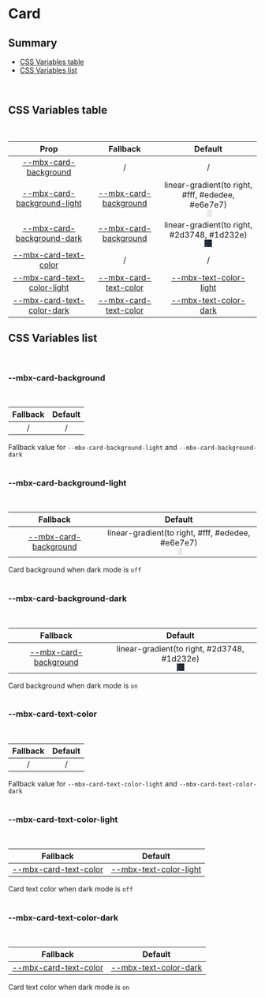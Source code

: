 # Card

## Summary

- [CSS Variables table](#css-variables-table)
- [CSS Variables list](#css-variables-list)

<br>

## CSS Variables table

<br>

| <div style='text-align:center;margin:auto;'>Prop</div>                                                        | <div style='text-align:center;margin:auto;'>Fallback</div>                                        | <div style='text-align:center;margin:auto;'>Default</div>                                                                                                                                                                                                                                                                           |
| ------------------------------------------------------------------------------------------------------------- | ------------------------------------------------------------------------------------------------- | ----------------------------------------------------------------------------------------------------------------------------------------------------------------------------------------------------------------------------------------------------------------------------------------------------------------------------------- |
| <div style='text-align:center;margin:auto;'>[--mbx-card-background](#--mbx-card-background)</div>             | <div style='text-align:center;margin:auto;'>/</div>                                               | <div style='text-align:center;margin:auto;'>/</div>                                                                                                                                                                                                                                                                                 |
| <div style='text-align:center;margin:auto;'>[--mbx-card-background-light](#--mbx-card-background-light)</div> | <div style='text-align:center;margin:auto;'>[--mbx-card-background](#--mbx-card-background)</div> | <div style='text-align:center;margin:auto;'><div><div style='text-align:center;margin-auto;'>linear-gradient(to right, #fff, #ededee, #e6e7e7)</div><div style='text-align:center;margin-auto;'><div style='background:linear-gradient(to right, #fff, #ededee, #e6e7e7);margin:auto; width:15px; height:15px;'/></div></div></div> |
| <div style='text-align:center;margin:auto;'>[--mbx-card-background-dark](#--mbx-card-background-dark)</div>   | <div style='text-align:center;margin:auto;'>[--mbx-card-background](#--mbx-card-background)</div> | <div style='text-align:center;margin:auto;'><div><div style='text-align:center;margin-auto;'>linear-gradient(to right, #2d3748, #1d232e)</div><div style='text-align:center;margin-auto;'><div style='background:linear-gradient(to right, #2d3748, #1d232e);margin:auto; width:15px; height:15px;'/></div></div></div>             |
| <div style='text-align:center;margin:auto;'>[--mbx-card-text-color](#--mbx-card-text-color)</div>             | <div style='text-align:center;margin:auto;'>/</div>                                               | <div style='text-align:center;margin:auto;'>/</div>                                                                                                                                                                                                                                                                                 |
| <div style='text-align:center;margin:auto;'>[--mbx-card-text-color-light](#--mbx-card-text-color-light)</div> | <div style='text-align:center;margin:auto;'>[--mbx-card-text-color](#--mbx-card-text-color)</div> | <div style='text-align:center;margin:auto;'>[--mbx-text-color-light](../../global/css-vars.md#--mbx-text-color-light)</div>                                                                                                                                                                                                         |
| <div style='text-align:center;margin:auto;'>[--mbx-card-text-color-dark](#--mbx-card-text-color-dark)</div>   | <div style='text-align:center;margin:auto;'>[--mbx-card-text-color](#--mbx-card-text-color)</div> | <div style='text-align:center;margin:auto;'>[--mbx-text-color-dark](../../global/css-vars.md#--mbx-text-color-dark)</div>                                                                                                                                                                                                           |

## CSS Variables list

<br>

### --mbx-card-background

<br>

| <div style='text-align:center;margin:auto;'>Fallback</div> | <div style='text-align:center;margin:auto;'>Default</div> |
| ---------------------------------------------------------- | --------------------------------------------------------- |
| <div style='text-align:center;margin:auto;'>/</div>        | <div style='text-align:center;margin:auto;'>/</div>       |

Fallback value for `--mbx-card-background-light` and `--mbx-card-background-dark`<br><br>

### --mbx-card-background-light

<br>

| <div style='text-align:center;margin:auto;'>Fallback</div>                                        | <div style='text-align:center;margin:auto;'>Default</div>                                                                                                                                                                                                                                                                           |
| ------------------------------------------------------------------------------------------------- | ----------------------------------------------------------------------------------------------------------------------------------------------------------------------------------------------------------------------------------------------------------------------------------------------------------------------------------- |
| <div style='text-align:center;margin:auto;'>[--mbx-card-background](#--mbx-card-background)</div> | <div style='text-align:center;margin:auto;'><div><div style='text-align:center;margin-auto;'>linear-gradient(to right, #fff, #ededee, #e6e7e7)</div><div style='text-align:center;margin-auto;'><div style='background:linear-gradient(to right, #fff, #ededee, #e6e7e7);margin:auto; width:15px; height:15px;'/></div></div></div> |

Card background when dark mode is `off`<br><br>

### --mbx-card-background-dark

<br>

| <div style='text-align:center;margin:auto;'>Fallback</div>                                        | <div style='text-align:center;margin:auto;'>Default</div>                                                                                                                                                                                                                                                               |
| ------------------------------------------------------------------------------------------------- | ----------------------------------------------------------------------------------------------------------------------------------------------------------------------------------------------------------------------------------------------------------------------------------------------------------------------- |
| <div style='text-align:center;margin:auto;'>[--mbx-card-background](#--mbx-card-background)</div> | <div style='text-align:center;margin:auto;'><div><div style='text-align:center;margin-auto;'>linear-gradient(to right, #2d3748, #1d232e)</div><div style='text-align:center;margin-auto;'><div style='background:linear-gradient(to right, #2d3748, #1d232e);margin:auto; width:15px; height:15px;'/></div></div></div> |

Card background when dark mode is `on`<br><br>

### --mbx-card-text-color

<br>

| <div style='text-align:center;margin:auto;'>Fallback</div> | <div style='text-align:center;margin:auto;'>Default</div> |
| ---------------------------------------------------------- | --------------------------------------------------------- |
| <div style='text-align:center;margin:auto;'>/</div>        | <div style='text-align:center;margin:auto;'>/</div>       |

Fallback value for `--mbx-card-text-color-light` and `--mbx-card-text-color-dark`<br><br>

### --mbx-card-text-color-light

<br>

| <div style='text-align:center;margin:auto;'>Fallback</div>                                        | <div style='text-align:center;margin:auto;'>Default</div>                                                                   |
| ------------------------------------------------------------------------------------------------- | --------------------------------------------------------------------------------------------------------------------------- |
| <div style='text-align:center;margin:auto;'>[--mbx-card-text-color](#--mbx-card-text-color)</div> | <div style='text-align:center;margin:auto;'>[--mbx-text-color-light](../../global/css-vars.md#--mbx-text-color-light)</div> |

Card text color when dark mode is `off`<br><br>

### --mbx-card-text-color-dark

<br>

| <div style='text-align:center;margin:auto;'>Fallback</div>                                        | <div style='text-align:center;margin:auto;'>Default</div>                                                                 |
| ------------------------------------------------------------------------------------------------- | ------------------------------------------------------------------------------------------------------------------------- |
| <div style='text-align:center;margin:auto;'>[--mbx-card-text-color](#--mbx-card-text-color)</div> | <div style='text-align:center;margin:auto;'>[--mbx-text-color-dark](../../global/css-vars.md#--mbx-text-color-dark)</div> |

Card text color when dark mode is `on`<br><br>
